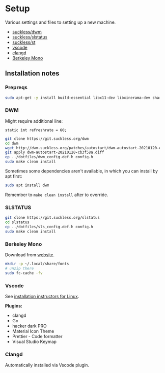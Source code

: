 # Setup

Various settings and files to setting up a new machine.

* [suckless/dwm](https://dwm.suckless.org/)
* [suckless/slstatus](https://tools.suckless.org/slstatus/)
* [suckless/st](https://st.suckless.org/)
* [vscode](https://code.visualstudio.com/)
* [clangd](https://clangd.llvm.org/)
* [Berkeley Mono](https://usgraphics.com/)

## Installation notes

### Prepreqs
```bash
sudo apt-get -y install build-essential libx11-dev libxinerama-dev sharutils suckless-tools libxft-dev stterm
```

### DWM

Might require additional line:

`static int refreshrate = 60;`

```bash
git clone https://git.suckless.org/dwm
cd dwm
wget http://dwm.suckless.org/patches/autostart/dwm-autostart-20210120-cb3f58a.diff
git apply dwm-autostart-20210120-cb3f58a.diff
cp ../dotfiles/dwm_config.def.h config.h
sudo make clean install
```

Sometimes some dependencies aren't available, in which you can install by apt first:
```bash
sudo apt install dwm
```

Remember to `make clean install` after to override.

### SLSTATUS
```bash
git clone https://git.suckless.org/slstatus
cd slstatus
cp ../dotfiles/sls_config.def.h config.h
sudo make clean install
```

### Berkeley Mono

Download from [website](https://usgraphics.com/).

```bash
mkdir -p ~/.local/share/fonts
# unzip there
sudo fc-cache -fv
```

### Vscode

See [installation instructors for Linux](https://code.visualstudio.com/docs/setup/linux#_install-vs-code-on-linux).

**Plugins:**
* clangd
* Go
* hacker dark PRO
* Material Icon Theme
* Prettier - Code formatter
* Visual Studio Keymap

### Clangd

Automatically installed via Vscode plugin.
